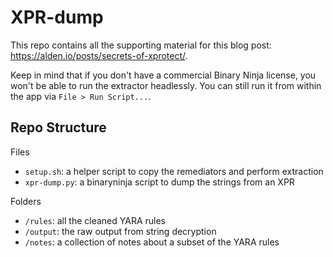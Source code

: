 # XPR-dump

This repo contains all the supporting material for this blog post: https://alden.io/posts/secrets-of-xprotect/.

Keep in mind that if you don't have a commercial Binary Ninja license, you won't be able to run the extractor headlessly. You can still run it from within the app via `File > Run Script...`.

## Repo Structure

Files

- `setup.sh`: a helper script to copy the remediators and perform extraction
- `xpr-dump.py`: a binaryninja script to dump the strings from an XPR

Folders

- `/rules`: all the cleaned YARA rules
- `/output`: the raw output from string decryption
- `/notes`: a collection of notes about a subset of the YARA rules
